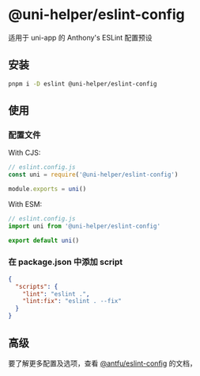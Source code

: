 # @uni-helper/eslint-config

适用于 uni-app 的 Anthony's ESLint 配置预设

## 安装

```bash
pnpm i -D eslint @uni-helper/eslint-config
```

## 使用

### 配置文件


With CJS:

```js
// eslint.config.js
const uni = require('@uni-helper/eslint-config')

module.exports = uni()
```

With ESM:

```js
// eslint.config.js
import uni from '@uni-helper/eslint-config'

export default uni()
```

### 在 package.json 中添加 script

```json
{
  "scripts": {
    "lint": "eslint .",
    "lint:fix": "eslint . --fix"
  }
}
```

## 高级

要了解更多配置及选项，查看 [@antfu/eslint-config](https://github.com/antfu/eslint-config) 的文档，
